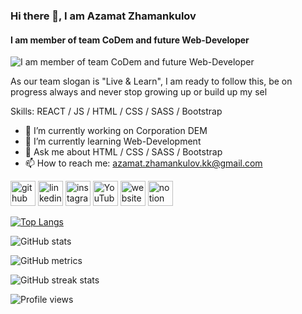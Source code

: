 ### Hi there 👋, I am Azamat Zhamankulov
#### I am member of team CoDem and future Web-Developer
![I am member of team CoDem and future Web-Developer](https://user-images.githubusercontent.com/88055930/132739368-e04a8f45-1bef-443a-aba2-f04d27a97051.png)

As our team slogan is "Live & Learn", I am ready to follow this, be on progress always and never stop growing up or build up my sel

Skills: REACT / JS / HTML / CSS / SASS / Bootstrap

- 🔭 I’m currently working on Corporation DEM 
- 🌱 I’m currently learning Web-Development 
- 💬 Ask me about HTML / CSS / SASS / Bootstrap 
- 📫 How to reach me: azamat.zhamankulov.kk@gmail.com 


[<img src='https://cdn.jsdelivr.net/npm/simple-icons@3.0.1/icons/github.svg' alt='github' height='40'>](https://github.com/AzamatZhamankulov)  [<img src='https://cdn.jsdelivr.net/npm/simple-icons@3.0.1/icons/linkedin.svg' alt='linkedin' height='40'>](https://www.linkedin.com/in/azamat-zhamankulov/)  [<img src='https://cdn.jsdelivr.net/npm/simple-icons@3.0.1/icons/instagram.svg' alt='instagram' height='40'>](https://www.instagram.com/codem_it/)  [<img src='https://cdn.jsdelivr.net/npm/simple-icons@3.0.1/icons/youtube.svg' alt='YouTube' height='40'>](https://www.youtube.com/channel/CoDem_IT)  [<img src='https://cdn.jsdelivr.net/npm/simple-icons@3.0.1/icons/icloud.svg' alt='website' height='40'>](https://codemit2021.github.io/CoDem.com/)  [<img src='https://cdn.jsdelivr.net/npm/simple-icons@3.0.1/icons/notion.svg' alt='notion' height='40'>](https://bumpy-cloth-83c.notion.site/azamat-zhamankulov-kk-gmail-com-11d913d031f843699ac67925214ea8f2)  

[![Top Langs](https://github-readme-stats.vercel.app/api/top-langs/?username=AzamatZhamankulov)](https://github.com/anuraghazra/github-readme-stats)

![GitHub stats](https://github-readme-stats.vercel.app/api?username=AzamatZhamankulov&show_icons=true)  

![GitHub metrics](https://metrics.lecoq.io/AzamatZhamankulov)  

![GitHub streak stats](https://github-readme-streak-stats.herokuapp.com/?user=AzamatZhamankulov)  

![Profile views](https://gpvc.arturio.dev/AzamatZhamankulov)  
